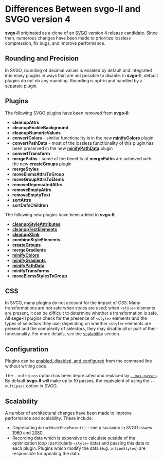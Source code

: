 # Differences Between **svgo-ll** and SVGO version 4

**svgo-ll** originated as a clone of an [SVGO](https://github.com/svg/svgo) version 4 release candidate. Since then, numerous changes have been made to prioritize lossless compression, fix bugs, and improve performance.

## Rounding and Precision

In SVGO, rounding of decimal values is enabled by default and integrated into many plugins in ways that are not possible to disable. In **svgo-ll**, default plugins do not do any rounding. Rounding is opt-in and handled by a [separate plugin](./plugins/round.md).

## Plugins

The following SVGO plugins have been removed from **svgo-ll**:

- **cleanupAttrs**
- **cleanupEnableBackground**
- **cleanupNumericValues**
- **convertColors** - similar functionality is in the new **[minifyColors](./plugins/minifyColors.md)** plugin
- **convertPathData** - most of the lossless functionality of this plugin has been preserved in the new **[minifyPathData](./plugins/minifyPathData.md)** plugin
- **convertTransform**
- **mergePaths** - some of the benefits of **mergePaths** are achieved with the new **[createGroups](./plugins/createGroups.md)** plugin
- **mergeStyles**
- **moveElemsAttrsToGroup**
- **moveGroupAttrsToElems**
- **removeDeprecatedAttrs**
- **removeEmptyAttrs**
- **removeEmptyText**
- **sortAttrs**
- **sortDefsChildren**

The following new plugins have been added to **svgo-ll**:

- **[cleanupStyleAttributes](./plugins/cleanupStyleAttributes.md)**
- **[cleanupTextElements](./plugins/cleanupTextElements.md)**
- **[cleanupXlink](./plugins/cleanupXlink.md)**
- **combineStyleElements**
- **[createGroups](./plugins/createGroups.md)**
- **mergeGradients**
- **[minifyColors](./plugins/minifyColors.md)**
- **[minifyGradients](./plugins/minifyGradients.md)**
- **[minifyPathData](./plugins/minifyPathData.md)**
- **minifyTransforms**
- **moveElemsStylesToGroup**

## CSS

In SVGO, many plugins do not account for the impact of CSS. Many transformations are not safe when styles are used; when `<style>` elements are present, it can be difficult to determine whether a transformation is safe. All **svgo-ll** plugins check for the presence of `<style>` elements and the types of selectors they use; depending on whether `<style>` elements are present and the complexity of selectors, they may disable all or part of their functionality. For more details, see the [scalability](#scalability) section.

## Configuration

Plugins can be [enabled, disabled, and configured](./command-line-options.md#plugins) from the command line without writing code.

The `--multipass` option has been deprecated and replaced by [`--max-passes`](./command-line-options.md#max-passes). By default **svgo-ll** will make up to 10 passes, the equivalent of using the `--multipass` option in SVGO.

<a id="scalability"></a>

## Scalability

A number of architectural changes have been made to improve performance and scalability. These include:

- Deprecating `detachNodeFromParent()` - see discussion in SVGO issues [1969](https://github.com/svg/svgo/issues/1969) and [2080](https://github.com/svg/svgo/issues/2080).
- Recording data which is expensive to calculate outside of the optimization loop (particularly `<style>` data) and passing this data to each plugin. Plugins which modify the data (e.g. `inlineStyles`) are responsible for updating the data.
